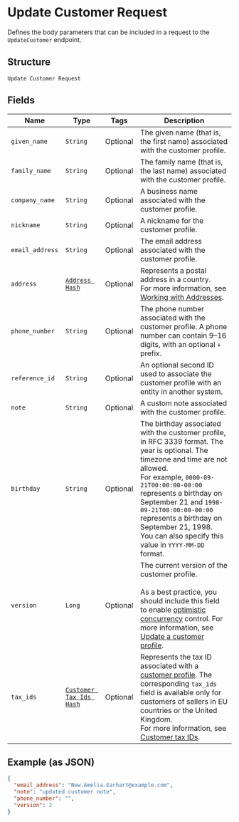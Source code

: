 
# Update Customer Request

Defines the body parameters that can be included in a request to the
`UpdateCustomer` endpoint.

## Structure

`Update Customer Request`

## Fields

| Name | Type | Tags | Description |
|  --- | --- | --- | --- |
| `given_name` | `String` | Optional | The given name (that is, the first name) associated with the customer profile. |
| `family_name` | `String` | Optional | The family name (that is, the last name) associated with the customer profile. |
| `company_name` | `String` | Optional | A business name associated with the customer profile. |
| `nickname` | `String` | Optional | A nickname for the customer profile. |
| `email_address` | `String` | Optional | The email address associated with the customer profile. |
| `address` | [`Address Hash`](../../doc/models/address.md) | Optional | Represents a postal address in a country.<br>For more information, see [Working with Addresses](../../https://developer.squareup.com/docs/build-basics/working-with-addresses). |
| `phone_number` | `String` | Optional | The phone number associated with the customer profile. A phone number can contain 9–16 digits, with an optional `+` prefix. |
| `reference_id` | `String` | Optional | An optional second ID used to associate the customer profile with an<br>entity in another system. |
| `note` | `String` | Optional | A custom note associated with the customer profile. |
| `birthday` | `String` | Optional | The birthday associated with the customer profile, in RFC 3339 format. The year is optional. The timezone and time are not allowed.<br>For example, `0000-09-21T00:00:00-00:00` represents a birthday on September 21 and `1998-09-21T00:00:00-00:00` represents a birthday on September 21, 1998.<br>You can also specify this value in `YYYY-MM-DD` format. |
| `version` | `Long` | Optional | The current version of the customer profile.<br><br>As a best practice, you should include this field to enable [optimistic concurrency](../../https://developer.squareup.com/docs/build-basics/common-api-patterns/optimistic-concurrency) control. For more information, see [Update a customer profile](../../https://developer.squareup.com/docs/customers-api/use-the-api/keep-records#update-a-customer-profile). |
| `tax_ids` | [`Customer Tax Ids Hash`](../../doc/models/customer-tax-ids.md) | Optional | Represents the tax ID associated with a [customer profile](../../doc/models/customer.md). The corresponding `tax_ids` field is available only for customers of sellers in EU countries or the United Kingdom.<br>For more information, see [Customer tax IDs](../../https://developer.squareup.com/docs/customers-api/what-it-does#customer-tax-ids). |

## Example (as JSON)

```json
{
  "email_address": "New.Amelia.Earhart@example.com",
  "note": "updated customer note",
  "phone_number": "",
  "version": 2
}
```

